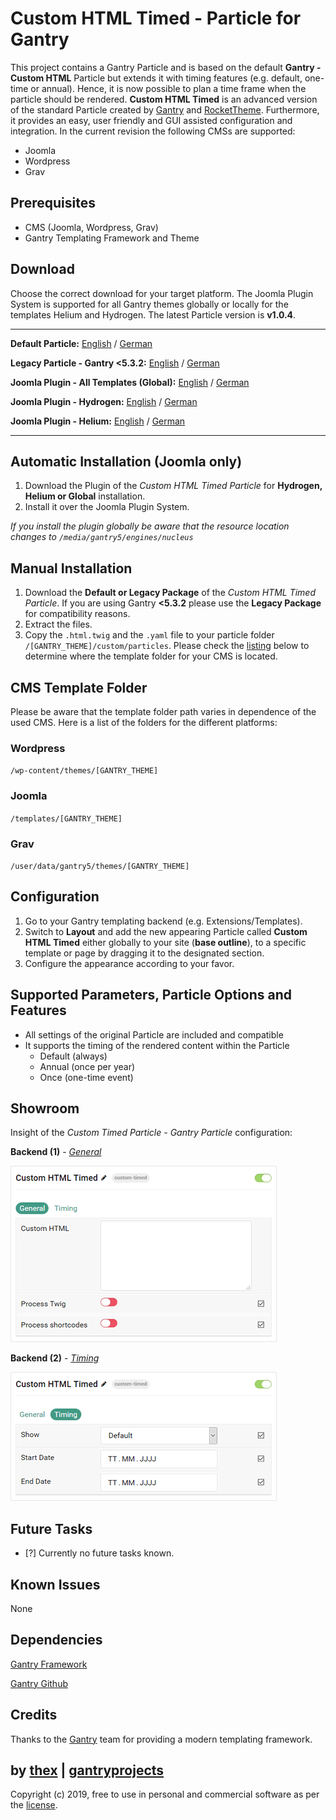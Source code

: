 # Custom HTML Timed - Particle for Gantry
This project contains a Gantry Particle and is based on the default **Gantry - Custom HTML** Particle but extends it with timing features (e.g. default, one-time or annual). Hence, it is now possible to plan a time frame when the particle should be rendered. **Custom HTML Timed** is an advanced version of the standard Particle created by [Gantry](http://gantry.org/) and [RocketTheme](https://rockettheme.com/). Furthermore, it provides an easy, user friendly and GUI assisted configuration and integration. In the current revision the following CMSs are supported:
* Joomla
* Wordpress
* Grav

## Prerequisites
* CMS (Joomla, Wordpress, Grav)
* Gantry Templating Framework and Theme

## Download
Choose the correct download for your target platform. The Joomla Plugin System is supported for all Gantry themes globally or locally for the templates Helium and Hydrogen. The latest Particle version is **v1.0.4**.
___
**Default Particle:**
[English](https://github.com/thexmanxyz/Custom-HTML-Timed-Gantry/releases/download/v1.0.4/cht.particle.only.EN.v1.0.4.zip) / [German](https://github.com/thexmanxyz/Custom-HTML-Timed-Gantry/releases/download/v1.0.4/cht.particle.only.DE.v1.0.4.zip)

**Legacy Particle - Gantry <5.3.2:**
[English](https://github.com/thexmanxyz/Custom-HTML-Timed-Gantry/releases/download/v1.0.4/cht.particle.only.legacy.EN.v1.0.4.zip) / [German](https://github.com/thexmanxyz/Custom-HTML-Timed-Gantry/releases/download/v1.0.4/cht.particle.only.legacy.DE.v1.0.4.zip)

**Joomla Plugin - All Templates (Global):**
[English](https://github.com/thexmanxyz/Custom-HTML-Timed-Gantry/releases/download/v1.0.4/cht.j3.global.EN.v1.0.4.zip) / [German](https://github.com/thexmanxyz/Custom-HTML-Timed-Gantry/releases/download/v1.0.4/cht.j3.global.DE.v1.0.4.zip)

**Joomla Plugin - Hydrogen:**
[English](https://github.com/thexmanxyz/Custom-HTML-Timed-Gantry/releases/download/v1.0.4/cht.j3.hydrogen.EN.v1.0.4.zip) / [German](https://github.com/thexmanxyz/Custom-HTML-Timed-Gantry/releases/download/v1.0.4/cht.j3.hydrogen.DE.v1.0.4.zip)

**Joomla Plugin - Helium:**
[English](https://github.com/thexmanxyz/Custom-HTML-Timed-Gantry/releases/download/v1.0.4/cht.j3.helium.EN.v1.0.4.zip) / [German](https://github.com/thexmanxyz/Custom-HTML-Timed-Gantry/releases/download/v1.0.4/cht.j3.helium.DE.v1.0.4.zip)
___

## Automatic Installation (Joomla only)
1. Download the Plugin of the *Custom HTML Timed Particle* for **Hydrogen, Helium or Global** installation.
2. Install it over the Joomla Plugin System.

*If you install the plugin globally be aware that the resource location changes to `/media/gantry5/engines/nucleus`*

## Manual Installation
1. Download the **Default or Legacy Package** of the *Custom HTML Timed Particle*. If you are using Gantry **<5.3.2** please use the **Legacy Package** for compatibility reasons.
2. Extract the files.
3. Copy the `.html.twig` and the `.yaml` file to your particle folder `/[GANTRY_THEME]/custom/particles`. Please check the [listing](https://github.com/thexmanxyz/Custom-HTML-Timed-Gantry#cms-template-folder) below to determine where the template folder for your CMS is located.

## CMS Template Folder
Please be aware that the template folder path varies in dependence of the used CMS. Here is a list of the folders for the different platforms:

### Wordpress
`/wp-content/themes/[GANTRY_THEME]`

### Joomla
`/templates/[GANTRY_THEME]`

### Grav
`/user/data/gantry5/themes/[GANTRY_THEME]`
   
## Configuration
1. Go to your Gantry templating backend (e.g. Extensions/Templates).
2. Switch to **Layout** and add the new appearing Particle called **Custom HTML Timed** either globally to your site (**base outline**), to a specific template or page by dragging it to the designated section.
3. Configure the appearance according to your favor.
 
## Supported Parameters, Particle Options and Features
* All settings of the original Particle are included and compatible
* It supports the timing of the rendered content within the Particle
  * Default (always)
  * Annual (once per year)
  * Once (one-time event)

## Showroom
Insight of the *Custom Timed Particle - Gantry Particle* configuration:

**Backend (1)** - *[General](/screenshots/backend_general.png)*

![1](/screenshots/backend_general.png)

**Backend (2)** - *[Timing](/screenshots/backend_timing.png)*

![2](/screenshots/backend_timing.png)

## Future Tasks
- [?] Currently no future tasks known.

## Known Issues
None

## Dependencies
[Gantry Framework](http://gantry.org/)

[Gantry Github](https://github.com/gantry/gantry5)

## Credits
Thanks to the [Gantry](https://github.com/gantry) team for providing a modern templating framework.

## by [thex](https://github.com/thexmanxyz) | [gantryprojects](https://gantryprojects.com)
Copyright (c) 2019, free to use in personal and commercial software as per the [license](/LICENSE).
